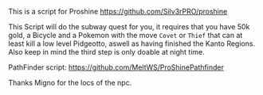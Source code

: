 This is a script for Proshine https://github.com/Silv3rPRO/proshine

This Script will do the subway quest for you, it requires that you have 50k gold, a Bicycle and a Pokemon with the move `Covet` or `Thief` that can at least kill a low level Pidgeotto, aswell as having finished the Kanto Regions.
Also keep in mind the third step is only doable at night time.

PathFinder script: https://github.com/MeltWS/ProShinePathfinder

Thanks Migno for the locs of the npc.
